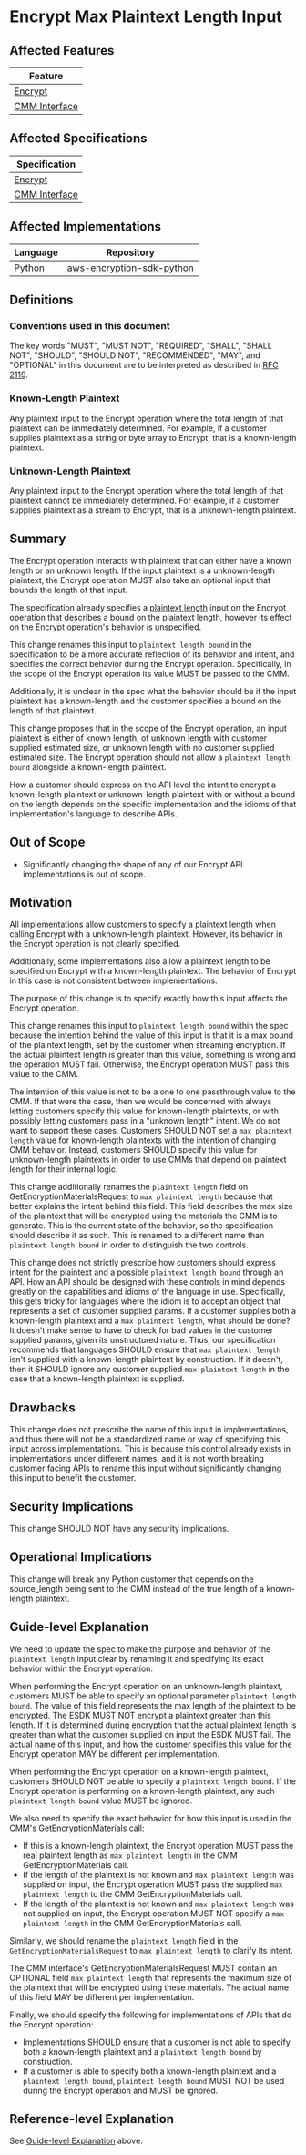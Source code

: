 [//]: # "Copyright Amazon.com Inc. or its affiliates. All Rights Reserved."
[//]: # "SPDX-License-Identifier: CC-BY-SA-4.0"

# Encrypt Max Plaintext Length Input

## Affected Features

| Feature                                           |
| ------------------------------------------------- |
| [Encrypt](../../client-apis/encrypt.md)           |
| [CMM Interface](../../framework/cmm-interface.md) |

## Affected Specifications

| Specification                                     |
| ------------------------------------------------- |
| [Encrypt](../../client-apis/encrypt.md)           |
| [CMM Interface](../../framework/cmm-interface.md) |

## Affected Implementations

| Language | Repository                                                                    |
| -------- | ----------------------------------------------------------------------------- |
| Python   | [aws-encryption-sdk-python](https://github.com/aws/aws-encryption-sdk-python) |

## Definitions

### Conventions used in this document

The key words
"MUST", "MUST NOT", "REQUIRED", "SHALL", "SHALL NOT",
"SHOULD", "SHOULD NOT", "RECOMMENDED", "MAY", and "OPTIONAL"
in this document are to be interpreted as described in
[RFC 2119](https://tools.ietf.org/html/rfc2119).

### Known-Length Plaintext

Any plaintext input to the Encrypt operation where the total length of that plaintext
can be immediately determined.
For example, if a customer supplies plaintext as a string or byte array to Encrypt,
that is a known-length plaintext.

### Unknown-Length Plaintext

Any plaintext input to the Encrypt operation where the total length of that plaintext
cannot be immediately determined.
For example, if a customer supplies plaintext as a stream to Encrypt,
that is a unknown-length plaintext.

## Summary

The Encrypt operation interacts with plaintext that can either have a known length or an
unknown length.
If the input plaintext is a unknown-length plaintext,
the Encrypt operation MUST also take an optional input that bounds the length of that input.

The specification already specifies a
[plaintext length](https://github.com/awslabs/aws-encryption-sdk-specification/blob/be6870b2513f4ca44bea8f2e0b5eb4808dba4365/client-apis/encrypt.md#plaintext)
input on the Encrypt operation that describes a bound on the plaintext length,
however its effect on the Encrypt operation's behavior is unspecified.

This change renames this input to `plaintext length bound` in the specification
to be a more accurate reflection of its behavior and intent,
and specifies the correct behavior during the Encrypt operation.
Specifically, in the scope of the Encrypt operation its value MUST be passed to the CMM.

Additionally, it is unclear in the spec what the behavior should be
if the input plaintext has a known-length
and the customer specifies a bound on the length of that plaintext.

This change proposes that in the scope of the Encrypt operation,
an input plaintext is either of known length,
of unknown length with customer supplied estimated size,
or unknown length with no customer supplied estimated size.
The Encrypt operation should not allow a `plaintext length bound` alongside
a known-length plaintext.

How a customer should express on the API level the intent to encrypt a known-length plaintext
or unknown-length plaintext with or without a bound on the length
depends on the specific implementation
and the idioms of that implementation's language to describe APIs.

## Out of Scope

- Significantly changing the shape of any of our Encrypt API implementations is out of scope.

## Motivation

All implementations allow customers to specify a plaintext length when calling Encrypt with a
unknown-length plaintext.
However, its behavior in the Encrypt operation is not clearly specified.

Additionally, some implementations also allow a plaintext length to be specified on Encrypt with a
known-length plaintext.
The behavior of Encrypt in this case is not consistent between implementations.

The purpose of this change is to specify exactly how this input affects the Encrypt operation.

This change renames this input to `plaintext length bound` within the spec because
the intention behind the value of this input is that
it is a max bound of the plaintext length,
set by the customer when streaming encryption.
If the actual plaintext length is greater than this value,
something is wrong and the operation MUST fail.
Otherwise, the Encrypt operation MUST pass this value to the CMM.

The intention of this value is not to be a one to one passthrough value to the CMM.
If that were the case,
then we would be concerned with always letting customers specify this value for known-length plaintexts,
or with possibly letting customers pass in a "unknown length" intent.
We do not want to support these cases.
Customers SHOULD NOT set a `max plaintext length` value for known-length plaintexts
with the intention of changing CMM behavior.
Instead, customers SHOULD specify this value for unknown-length plaintexts in order to use CMMs
that depend on plaintext length for their internal logic.

This change additionally renames the `plaintext length` field on GetEncryptionMaterialsRequest to
`max plaintext length` because that better explains the intent behind this field.
This field describes the max size of the plaintext that will be encrypted using the materials
the CMM is to generate.
This is the current state of the behavior, so the specification should describe it as such.
This is renamed to a different name than `plaintext length bound` in order to
distinguish the two controls.

This change does not strictly prescribe how customers should express intent for the plaintext
and a possible `plaintext length bound` through an API.
How an API should be designed with these controls in mind depends greatly on the capabilities and
idioms of the language in use.
Specifically, this gets tricky for languages where the idiom is to
accept an object that represents a set of customer supplied params.
If a customer supplies both a known-length plaintext and a `max plaintext length`,
what should be done?
It doesn't make sense to have to check for bad values in the customer supplied params,
given its unstructured nature.
Thus, our specification recommends that languages SHOULD ensure that `max plaintext length`
isn't supplied with a known-length plaintext by construction.
If it doesn't, then it SHOULD ignore any customer supplied `max plaintext length` in the case that
a known-length plaintext is supplied.

## Drawbacks

This change does not prescribe the name of this input in implementations,
and thus there will not be a standardized name or way of specifying this input across implementations.
This is because this control already exists in implementations under different names,
and it is not worth breaking customer facing APIs to rename this input
without significantly changing this input to benefit the customer.

## Security Implications

This change SHOULD NOT have any security implications.

## Operational Implications

This change will break any Python customer that depends on the source_length being sent to the
CMM instead of the true length of a known-length plaintext.

## Guide-level Explanation

We need to update the spec to make the purpose and behavior of the `plaintext length` input clear
by renaming it and specifying its exact behavior within the Encrypt operation:

When performing the Encrypt operation on an unknown-length plaintext,
customers MUST be able to specify an optional parameter `plaintext length bound`.
The value of this field represents the max length of the plaintext to be encrypted.
The ESDK MUST NOT encrypt a plaintext greater than this length.
If it is determined during encryption that the actual plaintext length
is greater than what the customer supplied on input
the ESDK MUST fail.
The actual name of this input, and how the customer specifies this value for the Encrypt operation
MAY be different per implementation.

When performing the Encrypt operation on a known-length plaintext,
customers SHOULD NOT be able to specify a `plaintext length bound`.
If the Encrypt operation is performing on a known-length plaintext,
any such `plaintext length bound` value MUST be ignored.

We also need to specify the exact behavior for how this input is used in the CMM's GetEncryptionMaterials call:

- If this is a known-length plaintext,
  the Encrypt operation MUST pass the real plaintext length as
  `max plaintext length` in the CMM GetEncryptionMaterials call.
- If the length of the plaintext is not known and `max plaintext length` was supplied on input,
  the Encrypt operation MUST pass the supplied `max plaintext length`
  to the CMM GetEncryptionMaterials call.
- If the length of the plaintext is not known and `max plaintext length` was not supplied on input,
  the Encrypt operation MUST NOT specify a `max plaintext length`
  in the CMM GetEncryptionMaterials call.

Similarly, we should rename the `plaintext length` field in the `GetEncryptionMaterialsRequest`
to `max plaintext length` to clarify its intent.

The CMM interface's GetEncryptionMaterialsRequest MUST contain an OPTIONAL field `max plaintext length`
that represents the maximum size of the plaintext that will be encrypted using these materials.
The actual name of this field MAY be different per implementation.

Finally, we should specify the following for implementations of APIs that do the Encrypt operation:

- Implementations SHOULD ensure that a customer is not able to specify both a known-length plaintext
  and a `plaintext length bound` by construction.
- If a customer is able to specify both a known-length plaintext and a `plaintext length bound`,
  `plaintext length bound` MUST NOT be used during the Encrypt operation and MUST be ignored.

## Reference-level Explanation

See [Guide-level Explanation](#guide-level-explanation) above.
